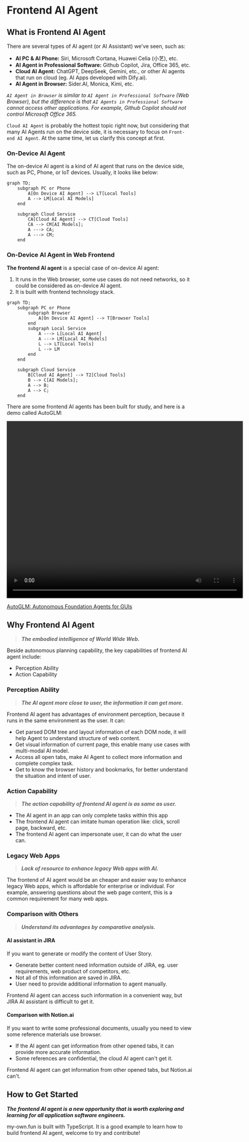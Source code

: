 # Frontend AI Agent 

## What is Frontend AI Agent
There are several types of AI agent (or AI Assistant) we've seen, such as:
 * **AI PC & AI Phone:** Siri, Microsoft Cortana, Huawei Celia (小艺), etc.
 * **AI Agent in Professional Software:** Github Copilot, Jira, Office 365, etc.
 * **Cloud AI Agent:** ChatGPT, DeepSeek, Gemini, etc., or other AI agents that run on cloud (eg. AI Apps developed with Dify.ai).
 * **AI Agent in Browser:** Sider.AI, Monica, Kimi, etc. 

*`AI Agent in Browser` is similar to `AI Agent in Professional Software` (Web Browser), but the difference is that `AI Agents in Professional Software` cannot access other applications. For example, Github Copilot should not control Microsoft Office 365.*

`Cloud AI Agent` is probably the hottest topic right now, but considering that many AI Agents run on the device side, it is necessary to focus on `Front-end AI Agent`. At the same time, let us clarify this concept at first.

### On-Device AI Agent
The on-device AI agent is a kind of AI agent that runs on the device side, such as PC, Phone, or IoT devices. Usually, it looks like below:
```mermaid
graph TD;
    subgraph PC or Phone
        A[On Device AI Agent] --> LT[Local Tools]
        A --> LM[Local AI Models]
    end
    
    subgraph Cloud Service
        CA[Cloud AI Agent] --> CT[Cloud Tools]
        CA --> CM[AI Models];
        A ---> CA;
        A ---> CM;
    end
```

### On-Device AI Agent in Web Frontend
**The frontend AI agent** is a special case of on-device AI agent:
1. It runs in the Web browser, some use cases do not need networks, so it could be considered as on-device AI agent.
2. It is built with frontend technology stack.

```mermaid
graph TD;
    subgraph PC or Phone
        subgraph Browser
            A[On Device AI Agent] --> T[Browser Tools]    
        end
        subgraph Local Service
            A ---> L[Local AI Agent]
            A ---> LM[Local AI Models]
            L --> LT[Local Tools]
            L --> LM
        end
    end
    
    subgraph Cloud Service
        B[Cloud AI Agent] --> T2[Cloud Tools]
        B --> C[AI Models];
        A --> B;
        A --> C;
    end
```

There are some frontend AI agents has been built for study, and here is a demo called AutoGLM:

<video width="640" height="480" controls="">
    <source src="https://xiao9905.github.io/AutoGLM/static/videos/web_overall_video.mp4" type="video/mp4">
</video>


[AutoGLM: Autonomous Foundation Agents for GUIs](https://xiao9905.github.io/AutoGLM/)

## Why Frontend AI Agent
> ***The embodied intelligence of World Wide Web.***

Beside autonomous planning capability, the key capabilities of frontend AI agent include:
* Perception Ability
* Action Capability

### Perception Ability
> ***The AI agent more close to user, the information it can get more.***

Frontend AI agent has advantages of environment perception, because it runs in the same environment as the user. It can:
* Get parsed DOM tree and layout information of each DOM node, it will help Agent to understand structure of web content.
* Get visual information of current page, this enable many use cases with multi-modal AI model.
* Access all open tabs, make AI Agent to collect more information and complete complex task.
* Get to know the browser history and bookmarks, for better understand the situation and intent of user.

### Action Capability
> ***The action capability of frontend AI agent is as same as user.***
* The AI agent in an app can only complete tasks within this app
* The frontend AI agent can imitate human operation like: click, scroll page, backward, etc.
* The frontend AI agent can impersonate user, it can do what the user can.

### Legacy Web Apps
> ***Lack of resource to enhance legacy Web apps with AI.***

The frontend of AI agent would be an cheaper and easier way to enhance legacy Web apps, which is affordable for enterprise or individual. For example, answering questions about the web page content, this is a common requirement for many web apps. 

### Comparison with Others
> ***Understand its advantages by comparative analysis.***

#### AI assistant in JIRA
If you want to generate or modify the content of User Story.
* Generate better content need information outside of JIRA, eg. user requirements, web product of competitors, etc.
* Not all of this information are saved in JIRA.
* User need to provide additional information to agent manually.

Frontend AI agent can access such information in a convenient way, but JIRA AI assistant is difficult to get it.

#### Comparison with Notion.ai
If you want to write some professional documents, usually you need to view some reference materials use browser.
* If the AI agent can get information from other opened tabs, it can provide more accurate information.
* Some references are confidential, the cloud AI agent can't get it. 

Frontend AI agent can get information from other opened tabs, but Notion.ai can't.

## How to Get Started
***The frontend AI agent is a new opportunity that is worth exploring and learning for all application software engineers.***

my-own.fun is built with TypeScript. It is a good example to learn how to build frontend AI agent, welcome to try and contribute!


